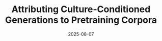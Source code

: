 ---
title: "Attributing Culture-Conditioned Generations to Pretraining Corpora"
collection: publications
date: 2025-08-07
venue: 'arxiv'
paperurl: 'https://arxiv.org/pdf/2508.02037'
link: 'https://arxiv.org/pdf/2508.02037'
codeurl: 'https://github.com/INK-USC/STIM'
authors: 'Huihan Li*, You Chen∗, Siyuan Wang, Yixin He, Ninareh Mehrabi, Rahul Gupta, Xiang Ren(* indicates equal contribution)'
---